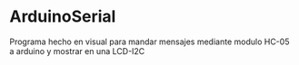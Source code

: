 # ArduinoSerial
Programa hecho en visual para mandar mensajes mediante modulo HC-05 a arduino y mostrar en una LCD-I2C
